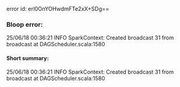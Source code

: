 error id: erl0OnYOHwdmFTe2xX+SDg==
### Bloop error:

25/06/18 00:36:21 INFO SparkContext: Created broadcast 31 from broadcast at DAGScheduler.scala:1580
#### Short summary: 

25/06/18 00:36:21 INFO SparkContext: Created broadcast 31 from broadcast at DAGScheduler.scala:1580
